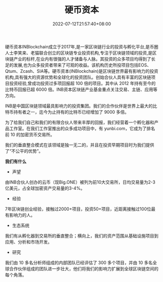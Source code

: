 ﻿---
weight: 
title: "硬币资本"
description: "硬币资本INBlockchain成立于2017年,是一家区块链行业的投资与孵化平台,是币圈人士李笑来、老猫联合创立的区块链专业投资机构,专注于区块链领域的投资,是区块链产业的标杆,在业内有很强的人才储备与人脉。其投资的众多项目均得到了长足的发展,也为众多投资者带来了可观的收益。该机构历史所投项目包括EOS、Qtum、Zcash、SIA等。硬币资本(INBlockchain)是区块链世界最有影响力的投资机构,具有强大的资源优势和全球化的投资团队。创始合伙人具有丰富的区块链项目投资经验,曾成功投资过多项回报超 100 倍的项目。其中从 2012 年持有至今的比特币回报已超 6000 倍。INB资本区块链产业基金重点关注交易、主链、应用等方向。"
date: 2022-07-12T21:57:40+08:00
lastmod: 2022-07-12T16:45:40+08:00
draft: false
authors: ["yangsi"]
featuredImage: "yingbiziben.png"
link: "https://www.inblockchain.com/    https://www.inblockchain.com/"
tags: ["投资机构","硬币资本"]
categories: ["navigation"]
navigation: ["投资机构"]
lightgallery: true
toc: true
pinned: false
recommend: false
recommend1: false
---
硬币资本INBlockchain成立于2017年,是一家区块链行业的投资与孵化平台,是币圈人士李笑来、老猫联合创立的区块链专业投资机构,专注于区块链领域的投资,是区块链产业的标杆,在业内有很强的人才储备与人脉。其投资的众多项目均得到了长足的发展,也为众多投资者带来了可观的收益。该机构历史所投项目包括EOS、Qtum、Zcash、SIA等。硬币资本(INBlockchain)是区块链世界最有影响力的投资机构,具有强大的资源优势和全球化的投资团队。创始合伙人具有丰富的区块链项目投资经验,曾成功投资过多项回报超 100 倍的项目。其中从 2012 年持有至今的比特币回报已超 6000 倍。INB资本区块链产业基金重点关注交易、主链、应用等方向。

INB是中国区块链领域最具影响力的投资集团。我们的合作伙伴是世界上最大的比特币持有者之一，迄今为止持有的比特币已经增加了 9000 多倍。

为了给我们自己和我们的有限合伙人带来丰厚的回报，我们经营着一个孵化器和产品工作室。在我们工作室推出的众多成功项目中，有 yunbi.com，它成为了排名前 10 的加密货币交易所。

我们的垂直整合模式在该领域是独一无二的，并且在投资早期项目时为我们提供了“不公平的优势”。

**我们有什么**

- 声望

由INB合伙人创办的云币（现Big.ONE）被列为前10大交易所，日均交易量为2-3亿美元，占全球加密资产交易量的3-4%。

- 经验

7年区块链创业经验，接触过2000+项目，投资50+项目，近距离接触过100位最有影响力的人。

- 生态系统

我们有从孵化器到交易所的垂直整合；横向上，我们的资产范围从基础设施项目到应用、分析和市场开发。

- 研究

我们由 10 多名分析师组成的内部团队已经评估了 300 多个项目，并由 10 多名全球合作伙伴组成的团队进一步壮大，他们将我们的影响力扩展到全球区块链空间的每个角落。